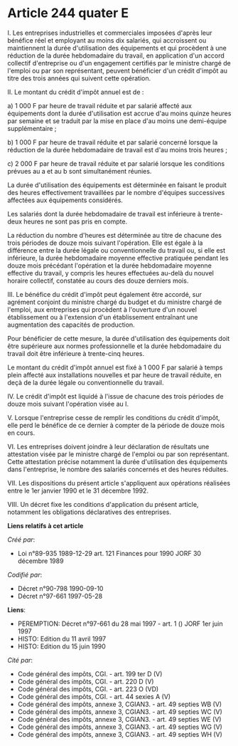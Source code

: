 # Article 244 quater E

I. Les entreprises industrielles et commerciales imposées d'après leur bénéfice réel et employant au moins dix salariés, qui
accroissent ou maintiennent la durée d'utilisation des équipements et qui procèdent à une réduction de la durée hebdomadaire
du travail, en application d'un accord collectif d'entreprise ou d'un engagement certifiés par le ministre chargé de l'emploi
ou par son représentant, peuvent bénéficier d'un crédit d'impôt au titre des trois années qui suivent cette opération.

II. Le montant du crédit d'impôt annuel est de :

a) 1 000 F par heure de travail réduite et par salarié affecté aux équipements dont la durée d'utilisation est accrue d'au
moins quinze heures par semaine et se traduit par la mise en place d'au moins une demi-équipe supplémentaire ;

b) 1 000 F par heure de travail réduite et par salarié concerné lorsque la réduction de la durée hebdomadaire de travail est
d'au moins trois heures ;

c) 2 000 F par heure de travail réduite et par salarié lorsque les conditions prévues au a et au b sont simultanément
réunies.

La durée d'utilisation des équipements est déterminée en faisant le produit des heures effectivement travaillées par le
nombre d'équipes successives affectées aux équipements considérés.

Les salariés dont la durée hebdomadaire de travail est inférieure à trente-deux heures ne sont pas pris en compte.

La réduction du nombre d'heures est déterminée au titre de chacune des trois périodes de douze mois suivant l'opération. Elle
est égale à la différence entre la durée légale ou conventionnelle du travail ou, si elle est inférieure, la durée
hebdomadaire moyenne effective pratiquée pendant les douze mois précédant l'opération et la durée hebdomadaire moyenne
effective du travail, y compris les heures effectuées au-delà du nouvel horaire collectif, constatée au cours des douze
derniers mois.

III. Le bénéfice du crédit d'impôt peut également être accordé, sur agrément conjoint du ministre chargé du budget et du
ministre chargé de l'emploi, aux entreprises qui procèdent à l'ouverture d'un nouvel établissement ou à l'extension d'un
établissement entraînant une augmentation des capacités de production.

Pour bénéficier de cette mesure, la durée d'utilisation des équipements doit être supérieure aux normes professionnelle et la
durée hebdomadaire du travail doit être inférieure à trente-cinq heures.

Le montant du crédit d'impôt annuel est fixé à 1 000 F par salarié à temps plein affecté aux installations nouvelles et par
heure de travail réduite, en deçà de la durée légale ou conventionnelle du travail.

IV. Le crédit d'impôt est liquidé à l'issue de chacune des trois périodes de douze mois suivant l'opération visée au I.

V. Lorsque l'entreprise cesse de remplir les conditions du crédit d'impôt, elle perd le bénéfice de ce dernier à compter de
la période de douze mois en cours.

VI. Les entreprises doivent joindre à leur déclaration de résultats une attestation visée par le ministre chargé de l'emploi
ou par son représentant. Cette attestation précise notamment la durée d'utilisation des équipements dans l'entreprise, le
nombre des salariés concernés et des heures réduites.

VII. Les dispositions du présent article s'appliquent aux opérations réalisées entre le 1er janvier 1990 et le 31 décembre
1992.

VIII. Un décret fixe les conditions d'application du présent article, notamment les obligations déclaratives des entreprises.

**Liens relatifs à cet article**

_Créé par_:

  - Loi n°89-935 1989-12-29 art. 121 Finances pour 1990 JORF 30 décembre 1989

_Codifié par_:

  - Décret n°90-798 1990-09-10
  - Décret n°97-661 1997-05-28

**Liens**:

  - PEREMPTION: Décret n°97-661 du 28 mai 1997 - art. 1 () JORF 1er juin 1997
  - HISTO: Edition du 11 avril 1997
  - HISTO: Edition du 15 juin 1990

_Cité par_:

  - Code général des impôts, CGI. - art. 199 ter D (V)
  - Code général des impôts, CGI. - art. 220 D (V)
  - Code général des impôts, CGI. - art. 223 O (VD)
  - Code général des impôts, CGI. - art. 44 sexies A (V)
  - Code général des impôts, annexe 3, CGIAN3. - art. 49 septies WB (V)
  - Code général des impôts, annexe 3, CGIAN3. - art. 49 septies WC (V)
  - Code général des impôts, annexe 3, CGIAN3. - art. 49 septies WE (V)
  - Code général des impôts, annexe 3, CGIAN3. - art. 49 septies WG (V)
  - Code général des impôts, annexe 3, CGIAN3. - art. 49 septies WH (V)
